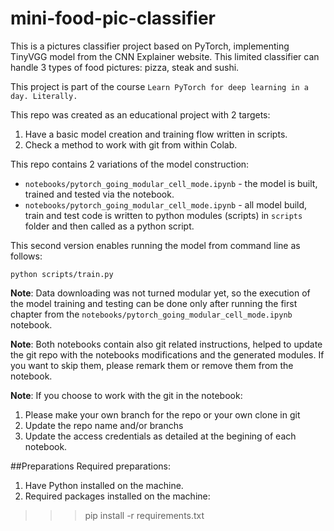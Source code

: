 # mini-food-pic-classifier
This is a pictures classifier project based on PyTorch, implementing TinyVGG model from the CNN Explainer website. This limited classifier can handle 3 types of food pictures: pizza, steak and sushi.

This project is part of the course `Learn PyTorch for deep learning in a day. Literally.`

This repo was created as an educational project with 2 targets:
1. Have a basic model creation and training flow written in scripts.
2. Check a method to work with git from within Colab.

This repo contains 2 variations of the model construction:
* `notebooks/pytorch_going_modular_cell_mode.ipynb` - the model is built, trained and tested via the notebook.
* `notebooks/pytorch_going_modular_cell_mode.ipynb` - all model build, train and test code is written to python modules (scripts) in `scripts` folder and then called as a python script.

This second version enables running the model from command line as follows:
```
python scripts/train.py
```
**Note**: Data downloading was not turned modular yet, so the execution of the model training and testing can be done only after running the first chapter from the `notebooks/pytorch_going_modular_cell_mode.ipynb` notebook.

**Note**: Both notebooks contain also git related instructions, helped to update the git repo with the notebooks modifications and the generated modules. If you want to skip them, please remark them or remove them from the notebook.

**Note**: If you choose to work with the git in the notebook: 
1. Please make your own branch for the repo or your own clone in git
2. Update the repo name and/or branchs
3. Update the access credentials as detailed at the begining of each notebook.

##Preparations
Required preparations:
1. Have Python installed on the machine.
2. Required packages installed on the machine:
>>> pip install -r requirements.txt


